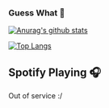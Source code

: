 ### Guess What 👋

[![Anurag's github stats](https://github-readme-stats.vercel.app/api?username=huangkun101230)](https://github.com/anuraghazra/github-readme-stats)

[![Top Langs](https://github-readme-stats.vercel.app/api/top-langs/?username=huangkun101230&layout=compact)](https://github.com/anuraghazra/github-readme-stats)

## Spotify Playing 🎧

Out of service :/

